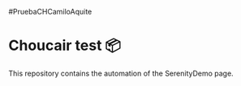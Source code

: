 #PruebaCHCamiloAquite

# Choucair test 📦

This repository contains the automation of the SerenityDemo page.
